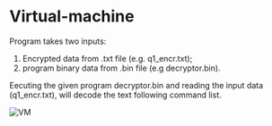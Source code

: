 # Virtual-machine
Program takes two inputs:
  1. Encrypted data from .txt file (e.g. q1_encr.txt);
  2. program binary data from .bin file (e.g decryptor.bin).
  
Eecuting the given program decryptor.bin and reading the input data
(q1_encr.txt), will decode the text following command list.

![VM](https://user-images.githubusercontent.com/55896286/182964638-bb1dc09b-8a1b-45ae-8a10-7962ff59d717.png)
